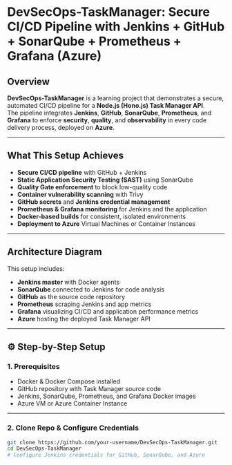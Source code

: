 # DevSecOps-TaskManager: Secure CI/CD Pipeline with Jenkins + GitHub + SonarQube + Prometheus + Grafana (Azure)

## Overview
**DevSecOps-TaskManager** is a learning project that demonstrates a secure, automated CI/CD pipeline for a **Node.js (Hono.js) Task Manager API**.  
The pipeline integrates **Jenkins**, **GitHub**, **SonarQube**, **Prometheus**, and **Grafana** to enforce **security**, **quality**, and **observability** in every code delivery process, deployed on **Azure**.

---

## What This Setup Achieves
- **Secure CI/CD pipeline** with GitHub + Jenkins
- **Static Application Security Testing (SAST)** using SonarQube
- **Quality Gate enforcement** to block low-quality code
- **Container vulnerability scanning** with Trivy
- **GitHub secrets** and **Jenkins credential management**
- **Prometheus & Grafana monitoring** for Jenkins and the application
- **Docker-based builds** for consistent, isolated environments
- **Deployment to Azure** Virtual Machines or Container Instances

---

## Architecture Diagram
This setup includes:
- **Jenkins master** with Docker agents
- **SonarQube** connected to Jenkins for code analysis
- **GitHub** as the source code repository
- **Prometheus** scraping Jenkins and app metrics
- **Grafana** visualizing CI/CD and application performance metrics
- **Azure** hosting the deployed Task Manager API

---

## ⚙ Step-by-Step Setup

### 1. Prerequisites
- Docker & Docker Compose installed
- GitHub repository with Task Manager source code
- Jenkins, SonarQube, Prometheus, and Grafana Docker images
- Azure VM or Azure Container Instance

---

### 2. Clone Repo & Configure Credentials
```bash
git clone https://github.com/your-username/DevSecOps-TaskManager.git
cd DevSecOps-TaskManager
# Configure Jenkins credentials for GitHub, SonarQube, and Azure
